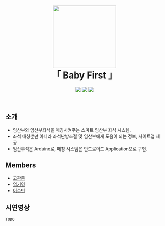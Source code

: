 <h1 align="center">
  <img src = "https://github.com/koptimizer/BabyFirst/blob/master/pics/logo.png" width = "200px"/><br/>
   「 Baby First 」
</h1>
<p align="center">
  <img src = "https://img.shields.io/badge/Language-Java-green"> <img src = "https://img.shields.io/badge/Environment-Android_Q-yellowgreen"> <img src = "https://img.shields.io/badge/License-MIT-blue">
</p>
<br/>

## 소개
- 임산부와 임산부좌석을 매칭시켜주는 스마트 임산부 좌석 시스템.
- 좌석 매칭뿐만 아니라 좌석난방조절 및 임산부에게 도움이 되는 정보, 사이트맵 제공
- 임산부석은 Arduino로, 매칭 시스템은 안드로이드 Application으로 구현.

## Members 
- [고광종](https://github.com/koptimizer)
- [엄기영](https://github.com/GiYeongUM)
- [이수빈](https://github.com/gmksf99)

## 시연영상
```TODO```
